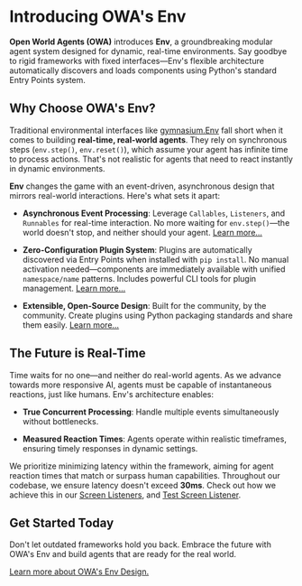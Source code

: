 # Introducing OWA's Env

**Open World Agents (OWA)** introduces **Env**, a groundbreaking modular agent system designed for dynamic, real-time environments. Say goodbye to rigid frameworks with fixed interfaces—Env's flexible architecture automatically discovers and loads components using Python's standard Entry Points system.

## Why Choose OWA's Env?

Traditional environmental interfaces like [gymnasium.Env](https://gymnasium.farama.org/api/env/) fall short when it comes to building **real-time, real-world agents**. They rely on synchronous steps (`env.step()`, `env.reset()`), which assume your agent has infinite time to process actions. That's not realistic for agents that need to react instantly in dynamic environments.

**Env** changes the game with an event-driven, asynchronous design that mirrors real-world interactions. Here's what sets it apart:

- **Asynchronous Event Processing**: Leverage `Callables`, `Listeners`, and `Runnables` for real-time interaction. No more waiting for `env.step()`—the world doesn't stop, and neither should your agent. [Learn more...](guide.md)

- **Zero-Configuration Plugin System**: Plugins are automatically discovered via Entry Points when installed with `pip install`. No manual activation needed—components are immediately available with unified `namespace/name` patterns. Includes powerful CLI tools for plugin management. [Learn more...](guide.md)

- **Extensible, Open-Source Design**: Built for the community, by the community. Create plugins using Python packaging standards and share them easily. [Learn more...](custom_plugins.md)

## The Future is Real-Time

Time waits for no one—and neither do real-world agents. As we advance towards more responsive AI, agents must be capable of instantaneous reactions, just like humans. Env's architecture enables:

- **True Concurrent Processing**: Handle multiple events simultaneously without bottlenecks.

- **Measured Reaction Times**: Agents operate within realistic timeframes, ensuring timely responses in dynamic settings.

We prioritize minimizing latency within the framework, aiming for agent reaction times that match or surpass human capabilities. Throughout our codebase, we ensure latency doesn't exceed **30ms**. Check out how we achieve this in our [Screen Listeners](https://github.com/open-world-agents/open-world-agents/blob/main/projects/owa-env-gst/owa/env/gst/screen/listeners.py#L88), and [Test Screen Listener](https://github.com/open-world-agents/open-world-agents/blob/main/projects/owa-env-gst/tests/test_screen_listener.py#L31).

## Get Started Today

Don't let outdated frameworks hold you back. Embrace the future with OWA's Env and build agents that are ready for the real world.

[Learn more about OWA's Env Design.](guide.md)